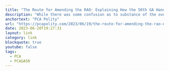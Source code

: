 ```yaml
---
title: "The Route for Amending the RAO: Explaining How the 50th GA Handled Overture 7"
description: "While there was some confusion as to substance of the overture,[1] the greater confusion seemed to be more about the appropriate body to consider the overture’s proposed change to the Rules of Assembly Operation (RAO)."
anchortext: "PCA Polity"
url: "https://pcapolity.com/2023/06/19/the-route-for-amending-the-rao-explaining-how-the-50th-ga-handled-overture-7/"
date: 2023-06-20T19:27:31
layout: link
category: link
blockquote: true
youtube: false
tags:
  - PCA
  - PCAGA50
---
```

